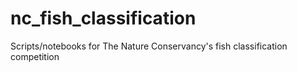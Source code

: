 # nc_fish_classification
Scripts/notebooks for The Nature Conservancy's fish classification competition
